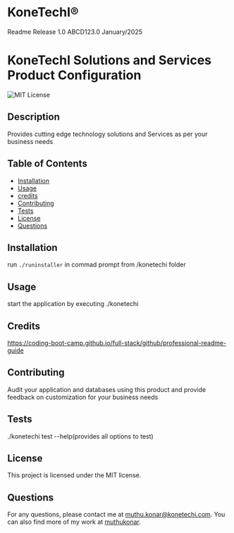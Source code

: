 
# KoneTechI® 
Readme
Release 1.0
ABCD123.0
January/2025

  
  # KoneTechI Solutions and Services Product Configuration

  ![MIT License](https://img.shields.io/badge/license-MIT-green)

  ## Description
  Provides cutting edge technology solutions and Services as per your business needs

  ## Table of Contents

  - [Installation](#installation)
  - [Usage](#usage)
  - [credits](#credits)
  - [Contributing](#contributing)
  - [Tests](#tests)
  - [License](#license)
  - [Questions](#questions)

## Installation
run `./runinstaller` in commad prompt from /konetechi folder


## Usage
start the application by executing ./konetechi


## Credits
https://coding-boot-camp.github.io/full-stack/github/professional-readme-guide

## Contributing
Audit your application and databases using this product and provide feedback on customization for your business  needs

 ## Tests
./konetechi test --help(provides all options to test)


## License
This project is licensed under the MIT license.



## Questions
For any questions, please contact me at [muthu.konar@konetechi.com](mailto:muthu.konar@konetechi.com).
You can also find more of my work at [muthukonar](https://github.com/muthukonar).

